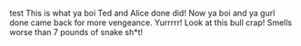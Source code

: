 test
This is what ya boi Ted and Alice done did!
Now ya boi and ya gurl done came back for more vengeance. Yurrrrr!
Look at this bull crap! Smells worse than 7 pounds of snake sh*t!